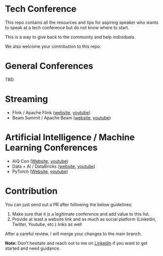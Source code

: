 # Tech Conference
This repo contains all the resources and tips for aspiring speaker who wants to speak at a tech conference but do not know where to start. 

This is a way to give back to the community and help individuals. 

We also welcome your contribution to this repo.

# General Conferences
TBD

# Streaming
* Flink / Apache Flink ([website](https://www.flink-forward.org/), [youtube](https://www.youtube.com/channel/UCY8_lgiZLZErZPF47a2hXMA))
* Beam Summit / Apache Beam ([website](https://beamsummit.org/), [youtube](https://www.youtube.com/@ApacheBeamYT))


# Artificial Intelligence / Machine Learning Conferences
* AIQ Con ([Website](https://www.aiqualityconference.com/), [youtube](https://www.youtube.com/@AIQCON))
* Data + AI / DataBricks ([website](https://www.youtube.com/channel/UCY8_lgiZLZErZPF47a2hXMA), [youtube](https://www.youtube.com/@Databricks))
* PyTorch ([Website](https://pytorch.org/events), [youtube](https://www.youtube.com/@PyTorch))
  

# Contribution
You can just send out a PR after following the below guidelines:
1. Make sure that it is a legitimate conference and add value to this list.
2. Provide at least a website link and as much as social platform (Linkedin, Twitter, Youtube, etc.) links as well 

After a careful review, I will merge your changes to the main branch.

**Note:** Don't hesitate and reach out to me on [Linkedin](https://www.linkedin.com/in/rakeshkumar1007/) if you want to get started and need guidance.
